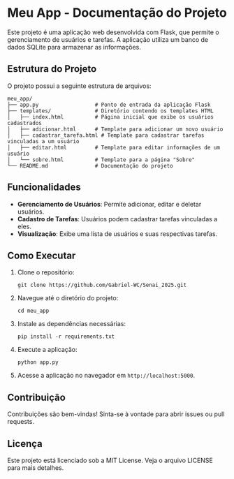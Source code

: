 # Meu App - Documentação do Projeto

Este projeto é uma aplicação web desenvolvida com Flask, que permite o gerenciamento de usuários e tarefas. A aplicação utiliza um banco de dados SQLite para armazenar as informações.

## Estrutura do Projeto

O projeto possui a seguinte estrutura de arquivos:

```
meu_app/
├── app.py                  # Ponto de entrada da aplicação Flask
├── templates/              # Diretório contendo os templates HTML
│   ├── index.html          # Página inicial que exibe os usuários cadastrados
│   ├── adicionar.html      # Template para adicionar um novo usuário
│   ├── cadastrar_tarefa.html # Template para cadastrar tarefas vinculadas a um usuário
│   ├── editar.html         # Template para editar informações de um usuário
│   └── sobre.html          # Template para a página "Sobre"
└── README.md               # Documentação do projeto
```

## Funcionalidades

- **Gerenciamento de Usuários**: Permite adicionar, editar e deletar usuários.
- **Cadastro de Tarefas**: Usuários podem cadastrar tarefas vinculadas a eles.
- **Visualização**: Exibe uma lista de usuários e suas respectivas tarefas.

## Como Executar

1. Clone o repositório:
   ```
   git clone https://github.com/Gabriel-WC/Senai_2025.git
   ```

2. Navegue até o diretório do projeto:
   ```
   cd meu_app
   ```

3. Instale as dependências necessárias:
   ```
   pip install -r requirements.txt
   ```

4. Execute a aplicação:
   ```
   python app.py
   ```

5. Acesse a aplicação no navegador em `http://localhost:5000`.

## Contribuição

Contribuições são bem-vindas! Sinta-se à vontade para abrir issues ou pull requests.

## Licença

Este projeto está licenciado sob a MIT License. Veja o arquivo LICENSE para mais detalhes.
